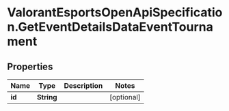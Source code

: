# ValorantEsportsOpenApiSpecification.GetEventDetailsDataEventTournament

## Properties
Name | Type | Description | Notes
------------ | ------------- | ------------- | -------------
**id** | **String** |  | [optional] 
